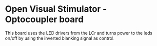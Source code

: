 # Open Visual Stimulator - Optocoupler board

This board uses the LED drivers from the LCr and turns power to the leds on/off by using the inverted blanking signal as control.

![]()
